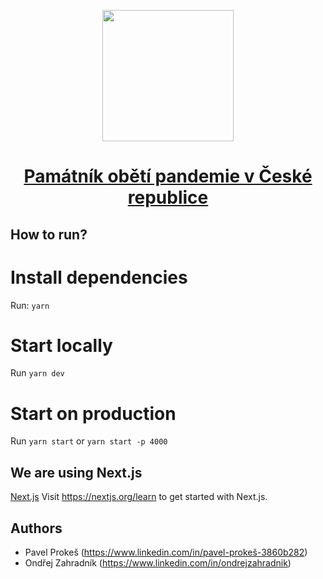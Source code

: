 <p align="center">
  <a href="https://www.pamatnikpandemie.cz/">
    <img src="https://www.iniciativa-snih.cz/wp-content/uploads/2021/03/snih-logo.png" width="210">
    <h1 align="center">Památník obětí pandemie v České republice</h1>
  </a>
</p>

## How to run?
# Install dependencies
Run: `yarn`

# Start locally
Run `yarn dev`

# Start on production
Run `yarn start` or `yarn start -p 4000`

## We are using Next.js
<a aria-label="next.js" href="https://nextjs.org">Next.js</a>
Visit <a aria-label="next.js learn" href="https://nextjs.org/learn">https://nextjs.org/learn</a> to get started with Next.js.

## Authors
- Pavel Prokeš (https://www.linkedin.com/in/pavel-prokeš-3860b282)
- Ondřej Zahradník (https://www.linkedin.com/in/ondrejzahradnik)
